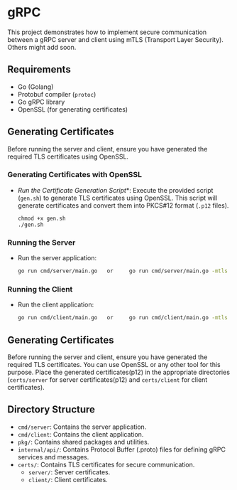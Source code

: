 # gRPC

This project demonstrates how to implement secure communication between a gRPC server and client using mTLS (Transport Layer Security). Others might add soon.


## Requirements

- Go (Golang)
- Protobuf compiler (`protoc`)
- Go gRPC library
- OpenSSL (for generating certificates)



## Generating Certificates
Before running the server and client, ensure you have generated the required TLS certificates using OpenSSL.

### Generating Certificates with OpenSSL
- *Run the Certificate Generation Script**: Execute the provided script (`gen.sh`) to generate TLS certificates using OpenSSL. This script will generate certificates and convert them into PKCS#12 format (`.p12` files).
  ```
  chmod +x gen.sh
  ./gen.sh
  ```

### Running the Server

-  Run the server application:

    ```bash
    go run cmd/server/main.go   or     go run cmd/server/main.go -mtls
    ```

### Running the Client

- Run the client application:

    ```bash
    go run cmd/client/main.go   or     go run cmd/client/main.go -mtls
    ```



## Generating Certificates

Before running the server and client, ensure you have generated the required TLS certificates. You can use OpenSSL or any other tool for this purpose. Place the generated certificates(p12) in the appropriate directories (`certs/server` for server certificates(p12) and `certs/client` for client certificates).

## Directory Structure

- `cmd/server`: Contains the server application.
- `cmd/client`: Contains the client application.
- `pkg/`: Contains shared packages and utilities.
- `internal/api/`: Contains Protocol Buffer (.proto) files for defining gRPC services and messages.
- `certs/`: Contains TLS certificates for secure communication.
    - `server/`: Server certificates.
    - `client/`: Client certificates.
